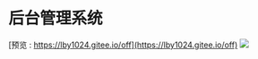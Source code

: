 # 后台管理系统
[预览 : https://lby1024.gitee.io/off](https://lby1024.gitee.io/off)
![](https://note.youdao.com/yws/public/resource/f2e5d0847ae32074ea07dfbcd3fb7af8/xmlnote/585CFF77A6354B0391CC089F9625B51C/27535)